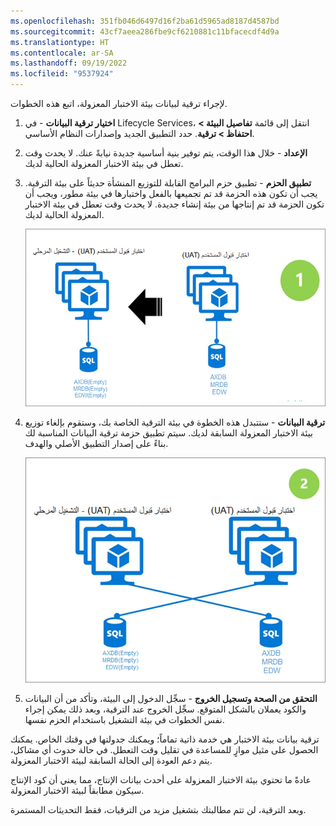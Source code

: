 ```yaml
---
ms.openlocfilehash: 351fb046d6497d16f2ba61d5965ad8187d4587bd
ms.sourcegitcommit: 43cf7aeea286fbe9cf6210881c11bfacecdf4d9a
ms.translationtype: HT
ms.contentlocale: ar-SA
ms.lasthandoff: 09/19/2022
ms.locfileid: "9537924"
---
```

لإجراء ترقية لبيانات بيئة الاختبار المعزولة، اتبع هذه الخطوات.

1.  **اختيار ترقية البيانات** - في Lifecycle Services، انتقل إلى قائمة **تفاصيل البيئة > احتفاظ > ترقية**. حدد التطبيق الجديد وإصدارات النظام الأساسي. 
2.  **الإعداد** - خلال هذا الوقت، يتم توفير بنية أساسية جديدة نيابةً عنك. لا يحدث وقت تعطل في بيئة الاختبار المعزولة الحالية لديك. 
3.  **تطبيق الحزم** - تطبيق حزم البرامج القابلة للتوزيع المنشأة حديثاً على بيئة الترقية. يجب أن تكون هذه الحزمة قد تم تجميعها بالفعل واختبارها في بيئة مطور، ويجب أن تكون الحزمة قد تم إنتاجها من بيئة إنشاء جديدة. لا يحدث وقت تعطل في بيئة الاختبار المعزولة الحالية لديك. 

 
    ![رسم تخطيطي يوضح الخطوة الأولى لترقية البيانات](../media/data-upgrade-1.png)

4.  **ترقية البيانات** - ستتبدل هذه الخطوة في بيئة الترقية الخاصة بك، وستقوم بإلغاء توزيع بيئة الاختبار المعزولة السابقة لديك. سيتم تطبيق حزمة ترقية البيانات المناسبة لك بناءً على إصدار التطبيق الأصلي والهدف. 

 
    ![رسم تخطيطي يوضح الخطوة الثانية لترقية البيانات](../media/data-upgrade-2.png)

5.  **التحقق من الصحة وتسجيل الخروج** - سجِّل الدخول إلى البيئة، وتأكد من أن البيانات والكود يعملان بالشكل المتوقع. سجِّل الخروج عند الترقية، وبعد ذلك يمكن إجراء نفس الخطوات في بيئة التشغيل باستخدام الحزم نفسها. 


ترقية بيانات بيئة الاختبار هي خدمة ذاتية تماماً؛ ويمكنك جدولتها في وقتك الخاص. يمكنك الحصول على مثيل موازٍ للمساعدة في تقليل وقت التعطل. في حالة حدوث أي مشاكل، يتم دعم العودة إلى الحالة السابقة لبيئة الاختبار المعزولة. 

عادةً ما تحتوي بيئة الاختبار المعزولة على أحدث بيانات الإنتاج، مما يعني أن كود الإنتاج سيكون مطابقاً لبيئة الاختبار المعزولة. 

وبعد الترقية، لن تتم مطالبتك بتشغيل مزيد من الترقيات، فقط التحديثات المستمرة. 







